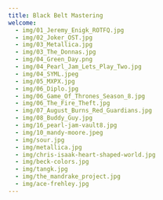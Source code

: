 ```yaml
---
title: Black Belt Mastering
welcome:
  - img/01_Jeremy_Enigk_ROTFQ.jpg
  - img/02_Joker_OST.jpg
  - img/03_Metallica.jpg
  - img/03_The_Donnas.jpg
  - img/04_Green_Day.png
  - img/04_Pearl_Jam_Lets_Play_Two.jpg
  - img/04_SYML.jpeg
  - img/05_MXPX.jpg
  - img/06_Diplo.jpg
  - img/06_Game_Of_Thrones_Season_8.jpg
  - img/06_The_Fire_Theft.jpg
  - img/07_August_Burns_Red_Guardians.jpg
  - img/08_Buddy_Guy.jpg
  - img/16_pearl-jam-vault8.jpg
  - img/10_mandy-moore.jpeg
  - img/sour.jpg
  - img/metallica.jpg
  - img/chris-isaak-heart-shaped-world.jpg
  - img/beck-colors.jpg
  - img/tangk.jpg
  - img/the_mandrake_project.jpg
  - img/ace-frehley.jpg
---
```

